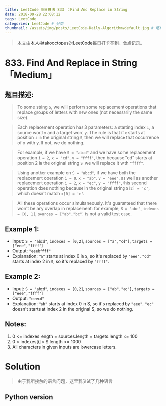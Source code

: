 ```yaml
---
title: LeetCode 每日算法 833 ：Find And Replace in String 
date: 2018-09-28 22:08:12
tags: LeetCode
categories: LeetCode # 分类
thumbnail: /assets/img/posts/LeetCode-Daily-Algorithm/default.jpg # 略缩图
---
```


>本文由[本人@takooctopus](https://takooctopus.github.io "たこ焼きのGITHUB")对[LeetCode](https://leetcode.com/ "LeetCode")每日打卡签到，做点记录。

# 833. Find And Replace in String 「Medium」

## 题目描述:

>To some string `S`, we will perform some replacement operations that replace groups of letters with new ones (not necessarily the same size).

>Each replacement operation has 3 parameters: a starting index `i`, a source word `x` and a target word `y`.  The rule is that if `x` starts at position `i` in the original string `S`, then we will replace that occurrence of x with y.  If not, we do nothing.

>For example, if we have `S = "abcd"` and we have some replacement operation `i = 2`, `x = "cd"`, `y = "ffff"`, then because "cd" starts at position 2 in the original string `S`, we will replace it with `"ffff"`.

>Using another example on `S = "abcd"`, if we have both the replacement operation `i = 0`, `x = "ab"`, `y = "eee"`, as well as another replacement operation `i = 2`, `x = "ec"`, `y = "ffff"`, this second operation does nothing because in the original string `S[2] = 'c'`, which doesn't match `x[0] = 'e'`.

>All these operations occur simultaneously.  It's guaranteed that there won't be any overlap in replacement: for example, `S = "abc"`, `indexes = [0, 1]`, `sources = ["ab","bc"]` is not a valid test case.

## Example 1:

- Input: `S = "abcd"`, `indexes = [0,2]`, `sources = ["a","cd"]`, `targets = ["eee","ffff"]`
- Output: `"eeebffff"`
- Explanation: `"a"` starts at index 0 in `S`, so it's replaced by `"eee"`.
`"cd"` starts at index 2 in `S`, so it's replaced by `"ffff"`.

## Example 2:

- Input: `S = "abcd"`, `indexes = [0,2]`, `sources = ["ab","ec"]`, `targets = ["eee","ffff"]`
- Output: `"eeecd"`
- Explanation: `"ab"` starts at index 0 in S, so it's replaced by `"eee"`. 
`"ec"` doesn't starts at index 2 in the original S, so we do nothing.

## Notes:

1. 0 <= indexes.length = sources.length = targets.length <= 100
2. 0 < indexes[i] < S.length <= 1000
3. All characters in given inputs are lowercase letters.


# Solution
>由于我所接触的语言问题，这里我仅试了几种语言

## Python version

